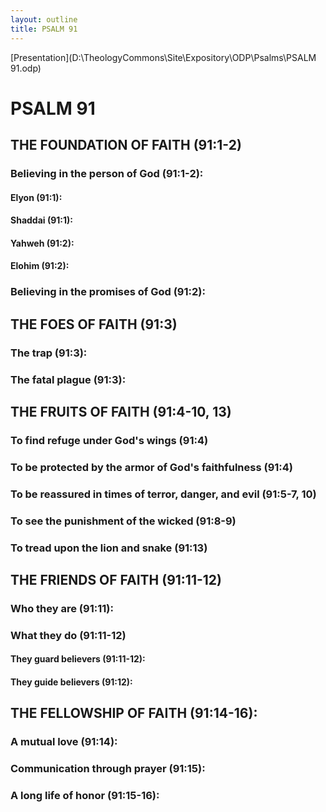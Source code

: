 ```yaml
---
layout: outline
title: PSALM 91
---
```

[Presentation](D:\TheologyCommons\Site\Expository\ODP\Psalms\PSALM 91.odp)
# PSALM 91 
## THE FOUNDATION OF FAITH (91:1-2) 
###  Believing in the person of God (91:1-2): 
####  Elyon (91:1): 
####  Shaddai (91:1): 
####  Yahweh (91:2): 
####  Elohim (91:2): 
###  Believing in the promises of God (91:2): 
## THE FOES OF FAITH (91:3) 
###  The trap (91:3): 
###  The fatal plague (91:3): 
## THE FRUITS OF FAITH (91:4-10, 13) 
###  To find refuge under God\'s wings (91:4) 
###  To be protected by the armor of God\'s faithfulness (91:4) 
###  To be reassured in times of terror, danger, and evil (91:5-7, 10) 
###  To see the punishment of the wicked (91:8-9) 
###  To tread upon the lion and snake (91:13) 
## THE FRIENDS OF FAITH (91:11-12) 
###  Who they are (91:11): 
###  What they do (91:11-12) 
####  They guard believers (91:11-12): 
####  They guide believers (91:12): 
## THE FELLOWSHIP OF FAITH (91:14-16): 
###  A mutual love (91:14): 
###  Communication through prayer (91:15): 
###  A long life of honor (91:15-16): 

